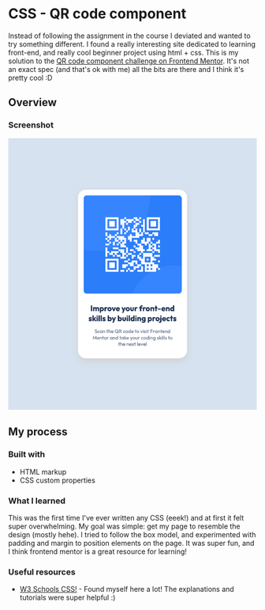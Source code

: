 # CSS - QR code component 

Instead of following the assignment in the course I deviated and wanted to try something different. I found a really interesting site dedicated to learning front-end, and really cool beginner project using html + css. This is my solution to the [QR code component challenge on Frontend Mentor](https://www.frontendmentor.io/challenges/qr-code-component-iux_sIO_H). It's not an exact spec (and that's ok with me) all the bits are there and I think it's pretty cool :D

## Overview

### Screenshot

![](https://github.com/VadidEisrra/100daysofWeb/blob/main/images/4-css.png)

## My process

### Built with

- HTML markup
- CSS custom properties

### What I learned

This was the first time I've ever written any CSS (eeek!) and at first it felt super overwhelming. My goal was simple: get my page to resemble the design (mostly hehe). I tried to follow the box model, and experimented with padding and margin to position elements on the page. It was super fun, and I think frontend mentor is a great resource for learning!

### Useful resources

- [W3 Schools CSS!](https://www.w3schools.com/css/default.asp) - Found myself here a lot! The explanations and tutorials were super helpful :)
